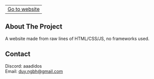 <table style="width:100%" align="center">
  <tr>
    <td><a href="https://duy150205.github.io/">Go to website</a></td>
  </tr>
</table>

## About The Project
A website made from raw lines of HTML/CSS/JS, no frameworks used. <br>

## Contact

Discord: aaadidos <br>
Email: duy.ngbh@gmail.com<br>
